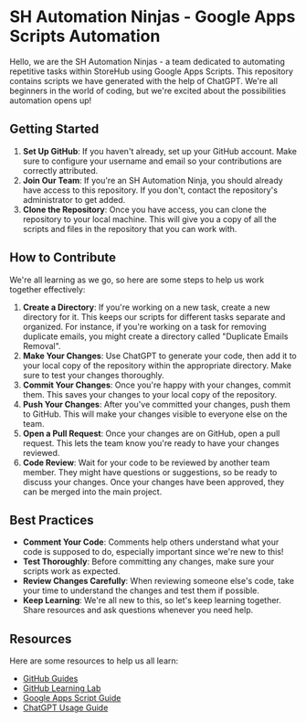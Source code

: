 # SH Automation Ninjas - Google Apps Scripts Automation

Hello, we are the SH Automation Ninjas - a team dedicated to automating repetitive tasks within StoreHub using Google Apps Scripts. This repository contains scripts we have generated with the help of ChatGPT. We're all beginners in the world of coding, but we're excited about the possibilities automation opens up!

## Getting Started

1. **Set Up GitHub**: If you haven't already, set up your GitHub account. Make sure to configure your username and email so your contributions are correctly attributed.
2. **Join Our Team**: If you're an SH Automation Ninja, you should already have access to this repository. If you don't, contact the repository's administrator to get added.
3. **Clone the Repository**: Once you have access, you can clone the repository to your local machine. This will give you a copy of all the scripts and files in the repository that you can work with.

## How to Contribute

We're all learning as we go, so here are some steps to help us work together effectively:

1. **Create a Directory**: If you're working on a new task, create a new directory for it. This keeps our scripts for different tasks separate and organized. For instance, if you're working on a task for removing duplicate emails, you might create a directory called "Duplicate Emails Removal".
2. **Make Your Changes**: Use ChatGPT to generate your code, then add it to your local copy of the repository within the appropriate directory. Make sure to test your changes thoroughly.
3. **Commit Your Changes**: Once you're happy with your changes, commit them. This saves your changes to your local copy of the repository.
4. **Push Your Changes**: After you've committed your changes, push them to GitHub. This will make your changes visible to everyone else on the team.
5. **Open a Pull Request**: Once your changes are on GitHub, open a pull request. This lets the team know you're ready to have your changes reviewed.
6. **Code Review**: Wait for your code to be reviewed by another team member. They might have questions or suggestions, so be ready to discuss your changes. Once your changes have been approved, they can be merged into the main project.

## Best Practices

* **Comment Your Code**: Comments help others understand what your code is supposed to do, especially important since we're new to this!
* **Test Thoroughly**: Before committing any changes, make sure your scripts work as expected.
* **Review Changes Carefully**: When reviewing someone else's code, take your time to understand the changes and test them if possible.
* **Keep Learning**: We're all new to this, so let's keep learning together. Share resources and ask questions whenever you need help.

## Resources

Here are some resources to help us all learn:

* [GitHub Guides](https://guides.github.com/)
* [GitHub Learning Lab](https://lab.github.com/)
* [Google Apps Script Guide](https://developers.google.com/apps-script/guides/)
* [ChatGPT Usage Guide](https://platform.openai.com/docs/guides/chat)
